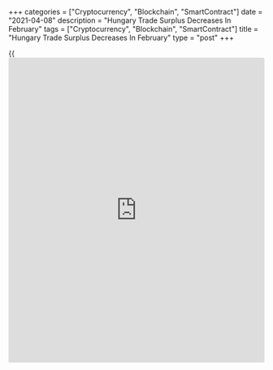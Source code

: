 +++
categories = ["Cryptocurrency", "Blockchain", "SmartContract"]
date = "2021-04-08"
description = "Hungary Trade Surplus Decreases In February"
tags = ["Cryptocurrency", "Blockchain", "SmartContract"]
title = "Hungary Trade Surplus Decreases In February"
type = "post"
+++

{{<iframe id="large-banner" src="https://www.bounty.group/#slide=11.0" width="100%" height="600" scrolling="no" style="border: 0px solid rgb(216, 221, 230); border-radius: 3px;">}}

Hungary's trade surplus decreased in February, preliminary data from the
Hungarian Central Statistical Office showed on Thursday.

The trade surplus decreased to EUR 856 million in February from EUR 1.11
billion in the same month last year. Economists had expected a surplus
of EUR 400 million.

In January, the trade surplus was EUR 855 million.

Exports grew 0.8 percent year-on-year in February, after a 5.2 percent
decrease in January.

Imports increased 3.9 percent annually in February, after a 10.5 percent
fall in the preceding month.

On a month-on-month basis, exports increased 9.3 percent and imports
gained 10.0 percent.

Separate data from the statistical office showed that the accelerated a
working-day adjusted 3.9 percent annually in February, after a 2.8
percent decline in January.

On a monthly basis, industrial production rose a seasonally adjusted
gained 4.8 percent in February, following a 0.3 percent rise in the
prior month.

On an unadjusted basis, industrial production rose 1.9 percent yearly in
February, after a 6.7 percent decrease in the preceding month.
Economists had expected a 0.7 percent rise.

For comments and feedback [contact](https://www.playgroundfx.com/contact/): editorial@rtt[news](https://www.letsplayfx.com/blog/forex-news-website/).com

[Economic News][1]

 **What parts of the world are seeing the best (and worst) economic
performances lately? Click[here][2] to check out our [Econ Scorecard][2]
and find out! See up-to-the-moment [ranking](https://www.playgroundfx.com/blog/crypto-exchange-ranking/)s for the best and worst
performers in [GDP][3], [unemployment rate][4], [inflation][5] and much
more.**

   1. www.rtt[news](https://www.letsplayfx.com/blog/forex-news-website/).com/Content/EconomicNews.aspx
   2. www.rtt[news](https://www.letsplayfx.com/blog/forex-news-website/).com/economic-scorecard/world-rank/PPI/highest-performance.aspx
   3. www.rtt[news](https://www.letsplayfx.com/blog/forex-news-website/).com/economic-scorecard/world-rank/GDP/highest-performance.aspx
   4. www.rtt[news](https://www.letsplayfx.com/blog/forex-news-website/).com/economic-scorecard/world-rank/unemployment-rate/lowest-performance.aspx
   5. www.rtt[news](https://www.letsplayfx.com/blog/forex-news-website/).com/economic-scorecard/world-rank/CPI/highest-performance.aspx